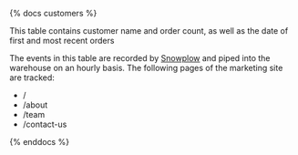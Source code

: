 {% docs customers %}

This table contains customer name and order count, as well as the date of first and most recent orders

The events in this table are recorded by [Snowplow](http://github.com/snowplow/snowplow) and piped into the warehouse on an hourly basis. The following pages of the marketing site are tracked:
 - /
 - /about
 - /team
 - /contact-us

{% enddocs %}